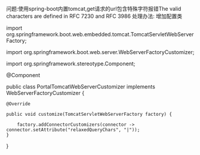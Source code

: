 问题:使用spring-boot内置tomcat,get请求的url包含特殊字符报错The valid characters are defined in RFC 7230 and RFC 3986
处理办法:
增加配置类



import org.springframework.boot.web.embedded.tomcat.TomcatServletWebServerFactory;

import org.springframework.boot.web.server.WebServerFactoryCustomizer;

import org.springframework.stereotype.Component;

@Component

public class PortalTomcatWebServerCustomizer implements WebServerFactoryCustomizer<TomcatServletWebServerFactory> {

    @Override
    
    public void customize(TomcatServletWebServerFactory factory) {
    
        factory.addConnectorCustomizers(connector -> connector.setAttribute("relaxedQueryChars", "|"));
    }
    
}
 
